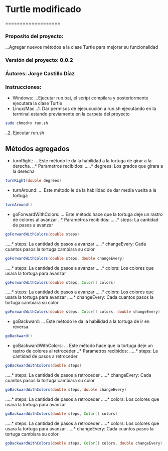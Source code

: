 # Turtle modificado
===================

### Proposito del proyecto:
...Agregar nuevos métodos a la clase Turtle para mejorar su funcionalidad

### Versión del proyecto: 0.0.2

### Áutores: Jorge Castillo Díaz

### Instrucciones:
* Windows:
...Ejecutar run.bat, el script compilara y posteriormente ejecutara la clase Turtle
* Linux/Mac
..1. Dar permisos de ejecucución a run.sh ejecutando en la terminal estando previamente en la carpeta del proyecto
```bash
sudo chmod+x run.sh
```
..2. Ejecutar run.sh

## Métodos agregados
* turnRight:
... Este método le da la habilidad a la tortuga de girar a la derecha.
..* Parametros recibidos:
.....* degrees: Los grados que girara a la derecha
```java
turnRight(double degrees)
```
* turnAround:
... Este método le da la habilidad de dar media vuelta a la tortuga
```java
turnAround()
```
* goForwardWithColors:
... Este método hace que la tortuga deje un rastro de colores al avanzar
..* Parametros recibidos:
.....* steps: La cantidad de pasos a avanzar
```java
goForwardWithColors(double steps)
```
.....* steps: La cantidad de pasos a avanzar
.....* changeEvery: Cada cuantos pasos la tortuga cambiara su color
```java
goForwardWithColors(double steps, double changeEvery)
```
.....* steps: La cantidad de pasos a avanzar
.....* colors: Los colores que usara la tortuga para avanzar
```java
goForwardWithColors(double steps, Color[] colors)
```
.....* steps: La cantidad de pasos a avanzar
.....* colors: Los colores que usara la tortuga para avanzar
.....* changeEvery: Cada cuantos pasos la tortuga cambiara su color
```java
goForwardWithColors(double steps, Color[] colors, double changeEvery)
```
* goBackward:
... Este método le da la habilidad a la tortuga de ir en reversa
```java
goBackward()
```
* goBackwardWithColors:
... Este método hace que la tortuga deje un rastro de colores al retroceder
..* Parametros recibidos:
.....* steps: La cantidad de pasos a retroceder
```java
goBackwardWithColors(double steps)
```
.....* steps: La cantidad de pasos a retroceder
.....* changeEvery: Cada cuantos pasos la tortuga cambiara su color
```java
goBackwardWithColors(double steps, double changeEvery)
```
.....* steps: La cantidad de pasos a retroceder
.....* colors: Los colores que usara la tortuga para avanzar
```java
goBackwardWithColors(double steps, Color[] colors)
```
.....* steps: La cantidad de pasos a retroceder
.....* colors: Los colores que usara la tortuga para avanzar
.....* changeEvery: Cada cuantos pasos la tortuga cambiara su color
```java
goBackwardWithColors(double steps, Color[] colors, double changeEvery)
```